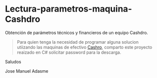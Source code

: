 # Lectura-parametros-maquina-Cashdro
Obtención de parámetros técnicos y financieros de un equipo Cashdro.

>Para quien tenga la necesidad de programar alguna solucion utiizando las maquinas de efectivo [Cashro](https://www.cashdro.com/cl/), comparto este proyecto reaizado en C#
solicitar password para la descarga.

Saludos

Jose Manuel Adasme

